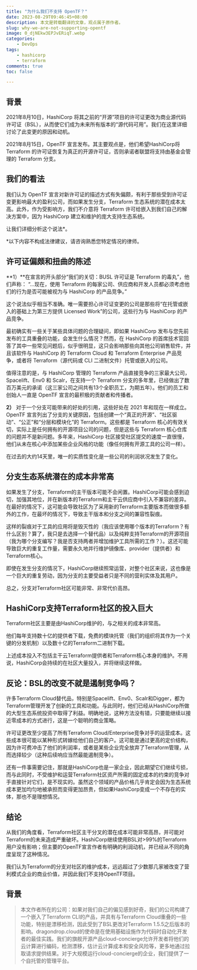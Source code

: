```yaml
---
title: "为什么我们不支持 OpenTF？"
date: 2023-08-29T09:46:45+08:00
description: 本文是转载翻译的文章，观点属于原作者。
slug: why-we-are-not-supporting-opentf
image: 0_djNEkw3EPJvERiqT.webp
categories:
    - DevOps
tags:
    - hashicorp
    - terraform
comments: true
toc: false

---
```



## 背景

2021年8月10日，HashiCorp 将其之前的“开源”项目的许可证更改为商业源代码许可证（BSL），从而使它们成为未来所有版本的“源代码可用”。我们在这里详细讨论了此变更的原因和动机。

2021年8月15日，OpenTF 宣言发布。其主要观点是，他们希望HashiCorp将 Terraform 的许可证恢复为真正的开源许可证，否则承诺者联盟将支持由基金会管理的 Terraform 分支。

## 我们的看法

我们认为 OpenTF 宣言对新许可证的描述方式有失偏颇，有利于那些受到许可证变更影响最大的盈利公司，而如果发生分支，Terraform 生态系统的潜在成本太高。此外，作为受影响方，我们不介意将 Terraform 许可给嵌入到我们自己的解决方案中，因为 HashiCorp 建立和维护的庞大支持生态系统。

让我们详细分析这个说法*。

*以下内容不构成法律建议，请咨询熟悉您特定情况的律师。

## 许可证偏颇和扭曲的陈述

**1）**在宣言的开头部分“我们的关切：BUSL 许可证是 Terraform 的毒丸”，他们声称：
“...现在，使用 Terraform 的每家公司、供应商和开发人员都必须考虑他们的行为是否可能被视为与 HashiCorp 的产品竞争。”

这个说法似乎相当不准确。唯一需要担心许可证变更的公司是那些将“在托管或嵌入的基础上为第三方提供 Licensed Work”的公司，这些行为与 HashiCorp 的产品竞争。

最初确实有一些关于某些具体问题的合理疑问，即如果 HashiCorp 发布与您先前发布的工具重叠的功能，会发生什么情况？然而，在 HashiCorp 的首席技术官回答了其中一些常见问题后，似乎很明显，这只会影响那些向其他公司销售软件，并且该软件与 HashiCorp 的 Terraform Cloud 和 Terraform Enterprise 产品竞争，或者将 Terraform（源代码或 CLI 二进制文件）托管或嵌入的公司。

值得注意的是，与 HashiCorp 管理的 Terraform 产品直接竞争的三家最大公司，Spacelift、Env0 和 Scalr，在支持一个 Terraform 分支的多年里，已经做出了数百万美元的承诺（这三家公司之间共有13个全职员工，为期五年）。他们的员工和创始人一直是 OpenTF 宣言的最积极的贡献者和传播者。

**2）** 对于一个分支可能带来的好处的引用，这些好处在 2021 年和现在一样成立。
OpenTF 宣言列出了分支的关键原因，包括创建一个“真正的开源”、“社区驱动”、“公正”和“分层和模块化”的 Terraform。这些都是 Terraform 核心的有效关切，实际上是任何拥有的开源项目公司的问题，但是这些与 Terraform 核心仓库的问题并不是新问题。多年来，HashiCorp 社区接受社区提交的速度一直很慢，他们从未在核心中添加某些企业风格的功能（像任何拥有开源工具的公司一样）。

在过去的大约14天里，唯一的实质性变化是一些公司的利润状况发生了变化。

## 分支生态系统潜在的成本非常高

如果发生了分支，Terraform的主干版本可能不会闲置。HashiCorp可能会感到迫切，加强其地位，并在新版本的Terraform和主干云供应商中引入不兼容的差异。在最好的情况下，这可能会导致社区为了采用新的Terraform主要版本而做很多额外的工作，在最坏的情况下，导致主干版本和分支之间的兼容性裂痕。

这样的裂痕对于工具的应用将是毁灭性的（我应该使用哪个版本的Terraform？有什么区别？算了，我只是去选择一个替代品）以及纯粹支持Terraform的开源项目（我为哪个分支编写？我是否支持两者并增加维护工具所需的工作？）。这还可能导致巨大的重复工作量，需要永久地并行维护镜像库、provider（提供者）和Terraform核心。

即使在发生分支的情况下，HashiCorp继续照常运营，对整个社区来说，这也像是一个巨大的重复劳动，因为分支的主要受益者只是不同的营利实体及其用户。

总之，分支对Terraform社区可能非常、非常代价高昂。

## HashiCorp支持Terraform社区的投入巨大

Terraform社区主要是由HashiCorp维护的，与之相关的成本非常高。

他们每年支持数十亿的提供者下载，免费的模块托管（我们的组织将其作为一个关键的分发机制）以及数十亿的Terraform二进制下载。

上述成本投入不包括主干云Terraform提供者和Terraform核心本身的维护。不用说，HashiCorp会持续的在社区大量投入，并将继续这样做。

## 反论：BSL的改变不就是遏制竞争吗？

许多Terraform Cloud替代品，特别是Spacelift、Env0、Scalr和Digger，都为Terraform管理开发了创新的工具和功能。与此同时，他们已经从HashiCorp所做的大型生态系统投资中取得了利益。明确地说，这种方法没有错，只要能继续以接近零成本的方式进行，这是一个聪明的商业策略。

许可证更改至少提高了所有Terraform Cloud/Enterprise竞争对手的运营成本。这些成本很可能以某种形式转嫁给他们自己的客户。这可能是通过更高的定价结构，因为许可费冲击了他们的利润率，或者是某些企业完全放弃了Terraform管理，从而选择较少（这种后续响应当然最能遏制竞争）。

还有一件事需要记住，那就是HashiCorp也是一家企业，因此期望它们继续亏损，而与此同时，不受维护和运营Terraform社区资产所需的固定成本的约束的竞争对手直接针对它们，是不现实的。虽然这个领域的产品价格几乎肯定会因为生态系统成本更加均匀地被承担而变得更加昂贵，但如果HashiCorp变成一个不存在的实体，那也不是理想情况。

## 结论

从我们的角度看，Terraform社区主干分叉的潜在成本可能非常高昂，并可能对Terraform的未来造成严重破坏。HashiCorp继续使用BSL对>99%的Terraform用户没有影响；但主要的OpenTF宣言作者有明确的利润动机，并已经从不同的角度呈现了这种情况。

我们认为Terraform的分支对社区的维护成本，远远超过了少数那几家被改变了营利模式企业的商业价值，并因此我们不支持OpenTF项目。

## 背景

>本文作者所在的公司：如果对我们自己的偏见感到好奇，我们的公司构建了一个嵌入了Terraform CLI的产品，并具有与Terraform Cloud重叠的一些功能，特别是漂移检测，因此受到了BSL更改对Terraform 1.5.5之后版本的影响。dragondrop.cloud的使命是在使用基础设施作为代码时自动化开发者的最佳实践。我们的旗舰开源产品cloud-concierge允许开发者将他们的云计算进行编码，检测漂移，估计云计算成本和安全风险等，更多地通过拉取请求提供结果。对于大规模运行cloud-concierge的企业，我们提供了一个自托管的管理平台。

